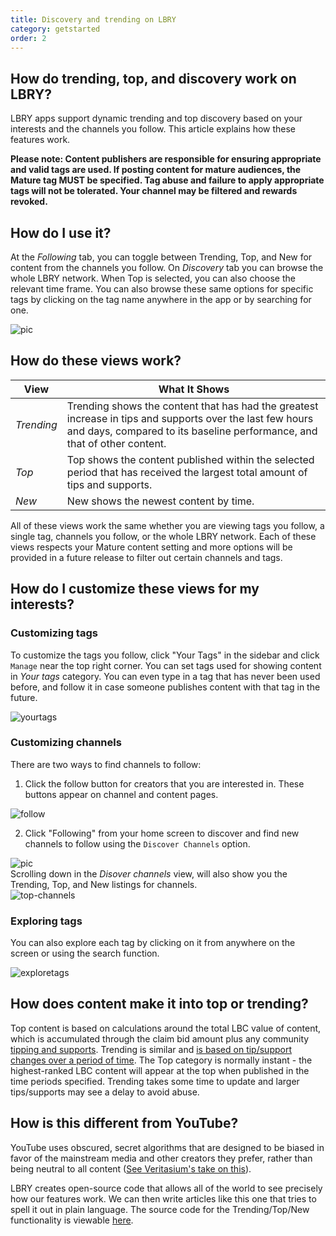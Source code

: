 ```yaml
---
title: Discovery and trending on LBRY
category: getstarted
order: 2
---
```


## How do trending, top, and discovery work on LBRY?

LBRY apps support dynamic trending and top discovery based on your interests and the channels you follow. This article explains how these features work. 

**Please note: Content publishers are responsible for ensuring appropriate and valid tags are used. If posting content for mature audiences, the Mature tag MUST be specified. Tag abuse and failure to apply appropriate tags will not be tolerated. Your channel may be filtered and rewards revoked.**

## How do I use it?
At the *Following* tab, you can toggle between Trending, Top, and New for content from the channels you follow. On *Discovery* tab you can browse the whole LBRY network. When Top is selected, you can also choose the relevant time frame. You can also browse these same options for specific tags by clicking on the tag name anywhere in the app or by searching for one.

![pic](https://spee.ch/4/61575f258acdc408.png)

## How do these views work?

| View             |  What It Shows  |
| --- | --- |
| _Trending_ | Trending shows the content that has had the greatest increase in tips and supports over the last few hours and days, compared to its baseline performance, and that of other content. |
| _Top_ | Top shows the content published within the selected period that has received the largest total amount of tips and supports. |
| _New_ | New shows the newest content by time. |

All of these views work the same whether you are viewing tags you follow, a single tag, channels you follow, or the whole LBRY network. Each of these views respects your Mature content setting and more options will be provided in a future release to filter out certain channels and tags.

## How do I customize these views for my interests?

### Customizing tags

To customize the tags you follow, click "Your Tags" in the sidebar and click `Manage` near the top right corner. You can set tags used for showing content in *Your tags* category. You can even type in a tag that has never been used before, and follow it in case someone publishes content with that tag in the future.

![yourtags](https://spee.ch/8/73ef9c8d156db359.png)

### Customizing channels

There are two ways to find channels to follow:

1. Click the follow button for creators that you are interested in. These buttons appear on channel and content pages.

![follow](https://spee.ch/5/6b670921539c1631.png)

2. Click "Following" from your home screen to discover and find new channels to follow using the `Discover Channels` option.

![pic](https://spee.ch/2/f847156011ad616c.png)  
Scrolling down in the *Disover channels* view, will also show you the Trending, Top, and New listings for channels.  
![top-channels](https://spee.ch/6/a9e254f61d10ff25.png)  


### Exploring tags

You can also explore each tag by clicking on it from anywhere on the screen or using the search function.

![exploretags](https://spee.ch/1/aef21eec1303ca49.png)

## How does content make it into top or trending?

Top content is based on calculations around the total LBC value of content, which is accumulated through the claim bid amount plus any community [tipping and supports](https://lbry.com/faq/tipping). Trending is similar and [is based on tip/support changes over a period of time](https://raw.githubusercontent.com/lbryio/lbry-hub/master/docs/trending%20algorithm.pdf). The Top category is normally instant - the highest-ranked LBC content will appear at the top when published in the time periods specified. Trending takes some time to update and larger tips/supports may see a delay to avoid abuse.

## How is this different from YouTube?

YouTube uses obscured, secret algorithms that are designed to be biased in favor of the mainstream media and other creators they prefer, rather than being neutral to all content ([See Veritasium's take on this](https://lbry.tv/@veritasium:f/my-video-went-viral-here-s-why:e)).

LBRY creates open-source code that allows all of the world to see precisely how our features work. We can then write articles like this one that tries to spell it out in plain language. The source code for the Trending/Top/New functionality is viewable [here](https://github.com/lbryio/lbry-hub/blob/master/hub/elastic_sync/service.py#L190).
